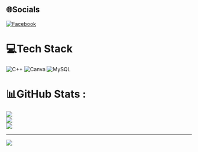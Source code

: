 
## 🌐Socials
[![Facebook](https://img.shields.io/badge/Facebook-%231877F2.svg?logo=Facebook&logoColor=white)](https://facebook.com/https://www.facebook.com/ucthinh.470947) 

# 💻Tech Stack
![C++](https://img.shields.io/badge/c++-%2300599C.svg?style=for-the-badge&logo=c%2B%2B&logoColor=white) ![Canva](https://img.shields.io/badge/Canva-%2300C4CC.svg?style=for-the-badge&logo=Canva&logoColor=white) ![MySQL](https://img.shields.io/badge/mysql-%2300f.svg?style=for-the-badge&logo=mysql&logoColor=white)
# 📊GitHub Stats :
![](https://github-readme-stats.vercel.app/api?username=ducthinh1901&theme=radical&hide_border=false&include_all_commits=false&count_private=false)<br/>
![](https://github-readme-streak-stats.herokuapp.com/?user=ducthinh1901&theme=radical&hide_border=false)<br/>
![](https://github-readme-stats.vercel.app/api/top-langs/?username=ducthinh1901&theme=radical&hide_border=false&include_all_commits=false&count_private=false&layout=compact)

---
[![](https://visitcount.itsvg.in/api?id=ducthinh1901&icon=0&color=0)](https://visitcount.itsvg.in)
